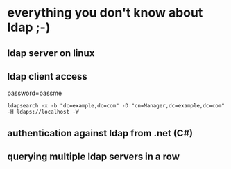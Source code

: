 # everything you don't know about ldap ;-)

## ldap server on linux

## ldap client access
password=passme

    ldapsearch -x -b "dc=example,dc=com" -D "cn=Manager,dc=example,dc=com" -H ldaps://localhost -W

## authentication against ldap from .net (C#)

## querying multiple ldap servers in a row


